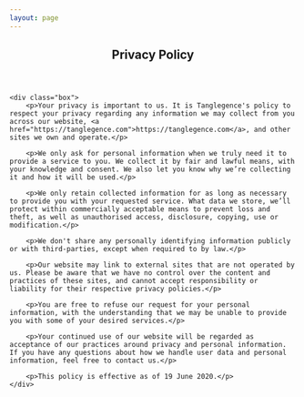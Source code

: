 ```yaml
---
layout: page
---
```


<section id="main" class="container 75%">
    <header>
        <h2>Privacy Policy</h2>
    </header>

    <div class="box">
        <p>Your privacy is important to us. It is Tanglegence's policy to respect your privacy regarding any information we may collect from you across our website, <a href="https://tanglegence.com">https://tanglegence.com</a>, and other sites we own and operate.</p>

        <p>We only ask for personal information when we truly need it to provide a service to you. We collect it by fair and lawful means, with your knowledge and consent. We also let you know why we’re collecting it and how it will be used.</p>

        <p>We only retain collected information for as long as necessary to provide you with your requested service. What data we store, we’ll protect within commercially acceptable means to prevent loss and theft, as well as unauthorised access, disclosure, copying, use or modification.</p>

        <p>We don't share any personally identifying information publicly or with third-parties, except when required to by law.</p>

        <p>Our website may link to external sites that are not operated by us. Please be aware that we have no control over the content and practices of these sites, and cannot accept responsibility or liability for their respective privacy policies.</p>

        <p>You are free to refuse our request for your personal information, with the understanding that we may be unable to provide you with some of your desired services.</p>

        <p>Your continued use of our website will be regarded as acceptance of our practices around privacy and personal information. If you have any questions about how we handle user data and personal information, feel free to contact us.</p>

        <p>This policy is effective as of 19 June 2020.</p>
    </div>
</section>
